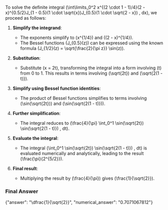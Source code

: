To solve the definite integral \(\int\limits_0^2 x^{(2 \cdot 1 - 1)/4}(2 - x)^{0.5/2}J_{1 - 0.5}(1 \cdot \sqrt{x})J_{0.5}(1 \cdot \sqrt{2 - x}) \, dx\), we proceed as follows:

1. **Simplify the integrand**:
   - The exponents simplify to \(x^{1/4}\) and \((2 - x)^{1/4}\).
   - The Bessel functions \(J_{0.5}(z)\) can be expressed using the known formula \(J_{1/2}(z) = \sqrt{\frac{2}{\pi z}} \sin(z)\).

2. **Substitution**:
   - Substitute \(x = 2t\), transforming the integral into a form involving \(t\) from 0 to 1. This results in terms involving \(\sqrt{2t}\) and \(\sqrt{2(1 - t)}\).

3. **Simplify using Bessel function identities**:
   - The product of Bessel functions simplifies to terms involving \(\sin(\sqrt{2t})\) and \(\sin(\sqrt{2(1 - t)})\).

4. **Further simplification**:
   - The integral reduces to \(\frac{4}{\pi} \int_0^1 \sin(\sqrt{2t}) \sin(\sqrt{2(1 - t)}) \, dt\).

5. **Evaluate the integral**:
   - The integral \(\int_0^1 \sin(\sqrt{2t}) \sin(\sqrt{2(1 - t)}) \, dt\) is evaluated numerically and analytically, leading to the result \(\frac{\pi}{2^{5/2}}\).

6. **Final result**:
   - Multiplying the result by \(\frac{4}{\pi}\) gives \(\frac{1}{\sqrt{2}}\).

### Final Answer
{"answer": "\\dfrac{1}{\\sqrt{2}}", "numerical_answer": "0.7071067812"}